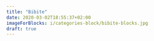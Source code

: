 ```yaml
---
title: "Bibite"
date: 2020-03-02T18:55:37+02:00
imageForBlocks: i/categories-block/bibite-blocks.jpg 
draft: true
---
```


